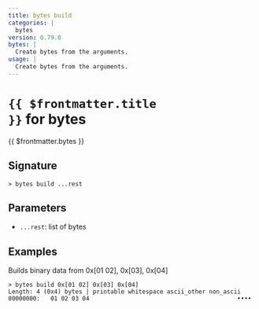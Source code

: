 ```yaml
---
title: bytes build
categories: |
  bytes
version: 0.79.0
bytes: |
  Create bytes from the arguments.
usage: |
  Create bytes from the arguments.
---
```


# <code>{{ $frontmatter.title }}</code> for bytes

<div class='command-title'>{{ $frontmatter.bytes }}</div>

## Signature

```> bytes build ...rest```

## Parameters

 -  `...rest`: list of bytes

## Examples

Builds binary data from 0x[01 02], 0x[03], 0x[04]
```shell
> bytes build 0x[01 02] 0x[03] 0x[04]
Length: 4 (0x4) bytes | printable whitespace ascii_other non_ascii
00000000:   01 02 03 04                                          ••••

```
